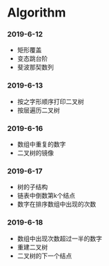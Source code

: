 # Algorithm  

### 2019-6-12  

- 矩形覆盖  
- 变态跳台阶  
- 斐波那契数列  

### 2019-6-13  

- 按之字形顺序打印二叉树
- 按层遍历二叉树

### 2019-6-16

- 数组中重复的数字
- 二叉树的镜像

### 2019-6-17

- 树的子结构
- 链表中倒数第k个结点
- 数字在排序数组中出现的次数

### 2019-6-18

- 数组中出现次数超过一半的数字
- 重建二叉树
- 二叉树的下一个结点
